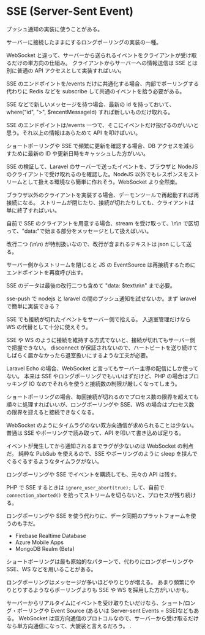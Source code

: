 # SSE (Server-Sent Event)

プッシュ通知の実装に使うことがある。

サーバーに接続したままにするロングポーリングの実装の一種。

WebSocket と違って、サーバーから送られるイベントをクライアントが受け取るだけの単方向の仕組み。
クライアントからサーバーへの情報送信は SSE とは別に普通の API アクセスとして実装すればいい。

SSE のエンドポイントを/events だけに共通化する場合、内部でポーリングする代わりに Redis などを subscribe して共通のイベントを拾う必要がある。

SSE などで新しいメッセージを待つ場合、最新の id を持っておいて、where("id", ">", $recentMessageId) すれば新しいものだけ取れる。

SSE のエンドポイントは/events 一つで、そこにイベントだけ投げるのがいいと思う。それ以上の情報はあらためて API を叩けばいい。

ショートポーリングや SSE で頻繁に更新を確認する場合、DB アクセスを減らすために最新の ID や更新日時をキャッシュした方がいい。

SSE の検証して、Laravel のサーバーで送ったイベントを、ブラウザと NodeJS のクライアントで受け取れるのを確認した。NodeJS 以外でもレスポンスをストリームとして扱える環境なら簡単に作れそう。WebSocket より全然楽。

ブラウザ以外のクライアントを実装する場合、デーモンツールで再起動すれば再接続になる。
ストリームが閉じたり、接続が切れたりしても、クライアントは単に終了すればいい。

自前で SSE のクライアントを用意する場合、stream を受け取って、\n\n で区切って、"data:"で始まる部分をメッセージとして扱えばいい。

改行二つ (\n\n) が特別扱いなので、改行が含まれるテキストは json にして送る。

サーバー側からストリームを閉じると JS の EventSource は再接続するためにエンドポイントを再度呼び出す。

SSE のデータは最後の改行二つも含めて "data: $text\n\n" まで必要。

sse-push で nodejs と laravel の間のプッシュ通知を試せないか。まず laravel で簡単に実装できる？

SSE でも接続が切れたイベントをサーバー側で拾える。
入退室管理だけなら WS の代替として十分に使えそう。

SSE や WS のように接続を維持する方式でないと、接続が切れてもサーバー側で把握できない。
disconnect が保証されないので、ハートビートを送り続けてしばらく届かなかったら退室扱いにするような工夫が必要。

Laravel Echo の場合、WebSocket と言ってもサーバー主導の配信にしか使ってない。
本来は SSE やロングポーリングでもいいはずだけど、PHP の場合はブロッキング IO なのでそれらを使うと接続数の制限が厳しくなってしまう。

ショートポーリングの場合、毎回接続が切れるのでプロセス数の限界を超えても順々に処理すればいいが、ロングポーリングや SSE、WS の場合はプロセス数の限界を迎えると接続できなくなる。

WebSocket のようにタイムラグのない双方向通信が求められることは少ない。
普通は SSE やポーリングで読み取って、API を叩いて書き込めば足りる。

イベントが発生してから通知されるまでラグが少ないのは WebSocket の利点だ。
純粋な PubSub を使えるので、SSE やポーリングのように sleep を挟んでぐるぐるするようなタイムラグがない。

ロングポーリングや SSE でイベントを購読しても、元々の API は残す。

PHP で SSE するときは `ignore_user_abort(true);` して、自前で `connection_aborted()` を拾ってストリームを切らないと、プロセスが残り続ける。

ロングポーリングや SSE を使う代わりに、データ同期のプラットフォームを使うのも手だ。

-   Firebase Realtime Database
-   Azure Mobile Apps
-   MongoDB Realm (Beta)

ショートポーリングは最も原始的なパターンで、代わりにロングポーリングや SSE、WS などを用いることがある。

ロングポーリングはメッセージが多いほどやりとりが増える。
あまり頻繁にやりとりするようならポーリングよりも SSE や WS を採用した方がいいかも。

サーバーからリアルタイムにイベントを受け取りたいだけなら、ショート/ロング・ポーリングや Event Source (あるいは Server-sent Events = SSE)などもある。
WebSocket は双方向通信のプロトコルなので、サーバーから受け取るだけなら単方向通信になって、大袈裟と言えるだろう。
.
